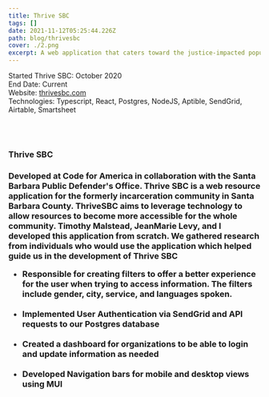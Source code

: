 ```yaml
---
title: Thrive SBC
tags: []
date: 2021-11-12T05:25:44.226Z
path: blog/thrivesbc
cover: ./2.png
excerpt: A web application that caters toward the justice-impacted population
---
```


Started Thrive SBC: October 2020
</br>
End Date: Current
</br>
Website: [thrivesbc.com](https://www.thrivesbc.com/) </br>
Technologies: Typescript, React, Postgres, NodeJS, Aptible, SendGrid, Airtable, Smartsheet

</br>
</br>
<h3>Thrive SBC<h3>
Developed at Code for America in collaboration with the Santa Barbara Public Defender's Office. Thrive SBC is a web resource application for the formerly incarceration community in Santa Barbara County. ThriveSBC aims to leverage technology to allow resources to become more accessible for the whole community. Timothy Malstead, JeanMarie Levy, and I developed this application from scratch. We gathered research from individuals who would use the application which helped guide us in the development of Thrive SBC

</br>

<ul>
<li>
Responsible for creating filters to offer a better experience for the user when trying to access information. The filters include gender, city, service, and languages spoken.
</li>
</br>

<li>
Implemented User Authentication via SendGrid and API requests to our Postgres database
</li>
</br>
<li>
Created a dashboard for organizations to be able to login and update information as needed
</li>
</br>
<li>
Developed Navigation bars for mobile and desktop views using MUI
</li>
</ul>
